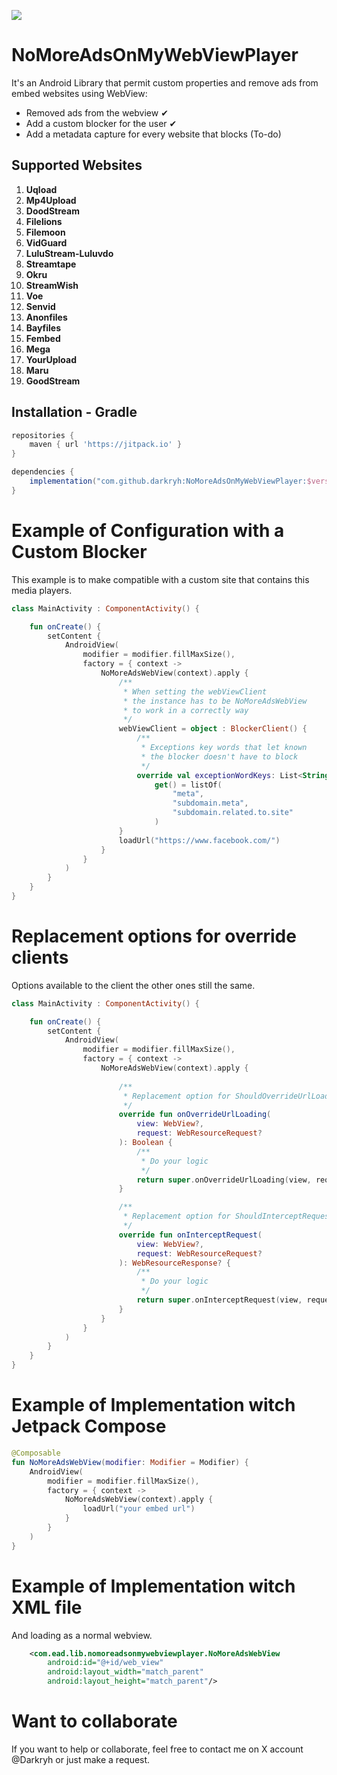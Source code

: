 [![](https://jitpack.io/v/darkryh/NoMoreAdsOnMyWebViewPlayer.svg)](https://jitpack.io/#darkryh/NoMoreAdsOnMyWebViewPlayer)
# NoMoreAdsOnMyWebViewPlayer

It's an Android Library that permit custom properties and remove ads from embed websites using WebView:
- Removed ads from the webview ✔
- Add a custom blocker for the user ✔
- Add a metadata capture for every website that blocks (To-do)

## Supported Websites

1. **Uqload**
2. **Mp4Upload**
3. **DoodStream**
4. **Filelions**
5. **Filemoon**
6. **VidGuard**
7. **LuluStream-Luluvdo**
8. **Streamtape**
9. **Okru**
10. **StreamWish**
11. **Voe**
12. **Senvid**
13. **Anonfiles**
14. **Bayfiles**
15. **Fembed**
16. **Mega**
17. **YourUpload**
18. **Maru**
19. **GoodStream**

## Installation - Gradle
```groovy  
repositories {   
    maven { url 'https://jitpack.io' }  
}

dependencies {  
    implementation("com.github.darkryh:NoMoreAdsOnMyWebViewPlayer:$version")
} 
```  
# Example of Configuration with a Custom Blocker
This example is to make compatible with a custom site that contains this media players.
```kotlin
class MainActivity : ComponentActivity() {

    fun onCreate() {
        setContent {
            AndroidView(
                modifier = modifier.fillMaxSize(),
                factory = { context ->
                    NoMoreAdsWebView(context).apply {
                        /**
                         * When setting the webViewClient
                         * the instance has to be NoMoreAdsWebView
                         * to work in a correctly way
                         */
                        webViewClient = object : BlockerClient() {
                            /**
                             * Exceptions key words that let known
                             * the blocker doesn't have to block
                             */
                            override val exceptionWordKeys: List<String>
                                get() = listOf(
                                    "meta",
                                    "subdomain.meta",
                                    "subdomain.related.to.site"
                                )
                        }
                        loadUrl("https://www.facebook.com/")
                    }
                }
            )
        }    
    }
}
```

# Replacement options for override clients
Options available to the client the other ones still the same.
```kotlin
class MainActivity : ComponentActivity() {

    fun onCreate() {
        setContent {
            AndroidView(
                modifier = modifier.fillMaxSize(),
                factory = { context ->
                    NoMoreAdsWebView(context).apply {
                        
                        /**
                         * Replacement option for ShouldOverrideUrlLoading(view, request)
                         */
                        override fun onOverrideUrlLoading(
                            view: WebView?,
                            request: WebResourceRequest?
                        ): Boolean {
                            /**
                             * Do your logic
                             */
                            return super.onOverrideUrlLoading(view, request)
                        }

                        /**
                         * Replacement option for ShouldInterceptRequest(view, request)
                         */
                        override fun onInterceptRequest(
                            view: WebView?,
                            request: WebResourceRequest?
                        ): WebResourceResponse? {
                            /**
                             * Do your logic
                             */
                            return super.onInterceptRequest(view, request)
                        }
                    }
                }
            )
        }    
    }
}
```

# Example of Implementation witch Jetpack Compose
```kotlin
@Composable
fun NoMoreAdsWebView(modifier: Modifier = Modifier) {
    AndroidView(
        modifier = modifier.fillMaxSize(),
        factory = { context ->
            NoMoreAdsWebView(context).apply {
                loadUrl("your embed url")
            }
        }
    )
}
```
# Example of Implementation witch XML file
And loading as a normal webview.
```xml
    <com.ead.lib.nomoreadsonmywebviewplayer.NoMoreAdsWebView
        android:id="@+id/web_view"
        android:layout_width="match_parent"
        android:layout_height="match_parent"/>

```

# Want to collaborate
If you want to help or collaborate, feel free to contact me on X account @Darkryh or just make a request.
